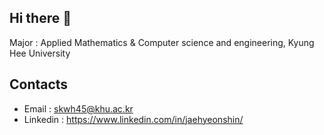 ## Hi there 👋
Major : Applied Mathematics & Computer science and engineering, Kyung Hee University 
## Contacts
- Email : skwh45@khu.ac.kr
- Linkedin : https://www.linkedin.com/in/jaehyeonshin/
<!--
**skwh54/skwh54** is a ✨ _special_ ✨ repository because its `README.md` (this file) appears on your GitHub profile.

Here are some ideas to get you started:

- 🔭 I’m currently working on ...
- 🌱 I’m currently learning ...
- 👯 I’m looking to collaborate on ...
- 🤔 I’m looking for help with ...
- 💬 Ask me about ...
- 📫 How to reach me: ...
- 😄 Pronouns: ...
- ⚡ Fun fact: ...
-->
